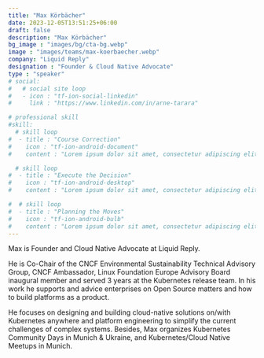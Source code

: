 ```yaml
---
title: "Max Körbächer"
date: 2023-12-05T13:51:25+06:00
draft: false
description: "Max Körbächer"
bg_image : "images/bg/cta-bg.webp"
image : "images/teams/max-koerbaecher.webp"
company: "Liquid Reply"
designation : "Founder & Cloud Native Advocate"
type : "speaker"
# social:
#   # social site loop
#   - icon : "tf-ion-social-linkedin"
#     link : "https://www.linkedin.com/in/arne-tarara"

# professional skill
#skill:
  # skill loop
#  - title : "Course Correction"
#    icon : "tf-ion-android-document"
#    content : "Lorem ipsum dolor sit amet, consectetur adipiscing elit. Morbi hendrerit elit turpis, a porttitor tellus sollicitudin at."

  # skill loop
#  - title : "Execute the Decision"
#    icon : "tf-ion-android-desktop"
#    content : "Lorem ipsum dolor sit amet, consectetur adipiscing elit. Morbi hendrerit elit turpis, a porttitor tellus sollicitudin at."

#  # skill loop
#  - title : "Planning the Moves"
#    icon : "tf-ion-android-bulb"
#    content : "Lorem ipsum dolor sit amet, consectetur adipiscing elit. Morbi hendrerit elit #turpis, a porttitor tellus sollicitudin at."
---
```


Max is Founder and Cloud Native Advocate at Liquid Reply. 

He is Co-Chair of the CNCF Environmental Sustainability Technical Advisory Group, CNCF Ambassador, Linux Foundation Europe Advisory Board inaugural member and served 3 years at the Kubernetes release team. In his work he supports and advice enterprises on Open Source matters and how to build platforms as a product. 

He focuses on designing and building cloud-native solutions on/with Kubernetes anywhere and platform engineering to simplify the current challenges of complex systems. Besides, Max organizes Kubernetes Community Days in Munich & Ukraine, and Kubernetes/Cloud Native Meetups in Munich.
